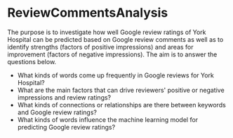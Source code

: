 # ReviewCommentsAnalysis

The purpose is to investigate how well Google review ratings of York Hospital can
be predicted based on Google review comments as well as to identify strengths (factors of
positive impressions) and areas for improvement (factors of negative impressions).
The aim is to answer the questions below.


- What kinds of words come up frequently in Google reviews for York Hospital?
- What are the main factors that can drive reviewers' positive or negative impressions and
review ratings?
- What kinds of connections or relationships are there between keywords and Google
review ratings?
- What kinds of words influence the machine learning model for predicting Google review
ratings?
